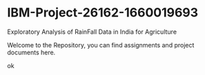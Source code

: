 # IBM-Project-26162-1660019693
Exploratory Analysis of RainFall Data in India for Agriculture

Welcome to the Repository, you can find assignments and project documents here.

ok

